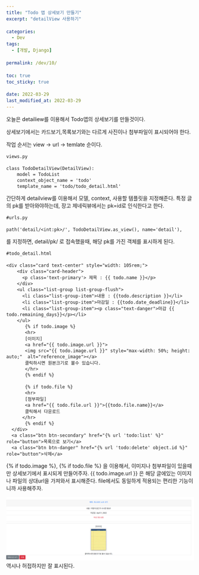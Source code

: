 ```yaml
---
title: "Todo 앱 상세보기 만들기"
excerpt: "detailView 사용하기"

categories:
  - Dev
tags:
  - [개발, Django]

permalink: /dev/10/

toc: true
toc_sticky: true

date: 2022-03-29
last_modified_at: 2022-03-29
---
```

오늘은 detailiew를 이용해서 Todo앱의 상세보기를 만들것이다.

상세보기에서는 카드보기,목록보기와는 다르게 사진이나 첨부파일이 표시되어야 한다.

작업 순서는 view -> url -> temlate 순이다.

```
views.py

class TodoDetailView(DetailView):
    model = TodoList
    context_object_name = 'todo'
    template_name = 'todo/todo_detail.html'
```
간단하게 detailview를 이용해서 모델, context, 사용할 템플릿을 지정해준다.
특정 글의 pk를 받아와야하는데, 장고 제네릭뷰에서는 pk=id로 인식한다고 한다.

```
#urls.py

path('detail/<int:pk>/', TodoDetailView.as_view(), name='detail'),

```
를 지정하면, detail/pk/ 로 접속했을때, 해당 pk를 가진 객체를 표시하게 된다.

```
#todo_detail.html

<div class="card text-center" style="width: 105rem;">
    <div class="card-header">
      <p class='text-primary'> 제목 : {{ todo.name }}</p>
    </div>
    <ul class="list-group list-group-flush">
      <li class="list-group-item">내용 : {{todo.description }}</li>
      <li class="list-group-item">마감일 : {{todo.date_deadline}}</li>
      <li class="list-group-item"><p class="text-danger">마감 {{ todo.remaining_days}}</p></li>
    </ul>
       {% if todo.image %}
       <hr>
       [이미지] 
       <a href="{{ todo.image.url }}">
       <img src="{{ todo.image.url }}" style="max-width: 50%; height: auto;"  alt="reference_image"></a>
       클릭하시면 원본크기로 볼수 있습니다.
       </hr>
       {% endif %}
      
       {% if todo.file %}
       <hr>
       [첨부파일]
       <a href="{{ todo.file.url }}">{{todo.file.name}}</a>
       클릭해서 다운로드
      </hr>
       {% endif %}
  </div>
  <a class="btn btn-secondary" href="{% url 'todo:list' %}" role="button">목록으로 보기</a>
  <a class="btn btn-danger" href="{% url 'todo:delete' object.id %}" role="button">삭제</a>
```
{% if todo.image %}, {% if todo.file %}
을 이용해서, 이미지나 첨부파일이 있을때만 상세보기에서 표시되게 만들어주자.
{{ todo.image.url }} 은 해당 글에있는 이미지나 파일의 상대url을 가져와서 표시해준다. 
file에서도 동일하게 적용되는 편리한 기능이니까 사용해주자.

![](/assets/images/posts_img/fb0ac8e0-e5a7-48c2-9500-41b7c9adf069-image_2022-03-29_23-03-29.png)
역시나 허접하지만 잘 표시된다.